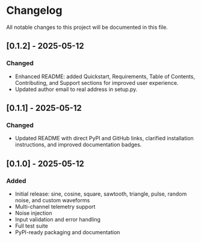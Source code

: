 # Changelog

All notable changes to this project will be documented in this file.

## [0.1.2] - 2025-05-12
### Changed
- Enhanced README: added Quickstart, Requirements, Table of Contents, Contributing, and Support sections for improved user experience.
- Updated author email to real address in setup.py.

## [0.1.1] - 2025-05-12
### Changed
- Updated README with direct PyPI and GitHub links, clarified installation instructions, and improved documentation badges.

## [0.1.0] - 2025-05-12
### Added
- Initial release: sine, cosine, square, sawtooth, triangle, pulse, random noise, and custom waveforms
- Multi-channel telemetry support
- Noise injection
- Input validation and error handling
- Full test suite
- PyPI-ready packaging and documentation
